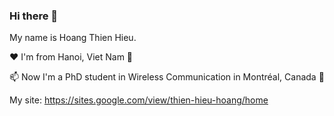 ### Hi there 👋
My name is Hoang Thien Hieu.

❤ I'm from Hanoi, Viet Nam 🌼

📫 Now I'm a PhD student in Wireless Communication in Montréal, Canada 🍁

My site: https://sites.google.com/view/thien-hieu-hoang/home
<!--
**thienhieu-hoang/thienhieu-hoang** is a ✨ _special_ ✨ repository because its `README.md` (this file) appears on your GitHub profile.

Here are some ideas to get you started:

- 🔭 I’m currently working on ...
- 🌱 I’m currently learning ...
- 👯 I’m looking to collaborate on ...
- 🤔 I’m looking for help with ...
- 💬 Ask me about ...
- 📫 How to reach me: ...
- 😄 Pronouns: ...
- ⚡ Fun fact: ...
-->
